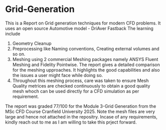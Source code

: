 # Grid-Generation

This is a Report on Grid generation techniques for modern CFD problems. 
It uses an open source Automotive model - DriAver Fastback
The learning include 
1. Geometry Cleanup
2. Preprocessing like Naming conventions, Creating external volumes and so on.
3. Meshing using 2 commercial Meshing packages namely ANSYS Fluent Meshing and Fidelity Pointwise. The report gives a detailed comparison for the meshing upproaches. It highlights the good capabilities and also the issues a user might face while doing so.
4. Throughout this meshing process, care was taken to ensure Mesh Quality metrices are checked continuously to obtain a good quality mesh whoch can be used directly for a CFD simulation as per requirement.

The report was graded 77/100 for the Module 3-Grid Generation from the MSc CFD Course Cranfield University 2025.
Note the mesh files are very large and hence not attached in the repositry. Incase of any requirements, kindly reach out to me as I am willing to take this prject forward.
